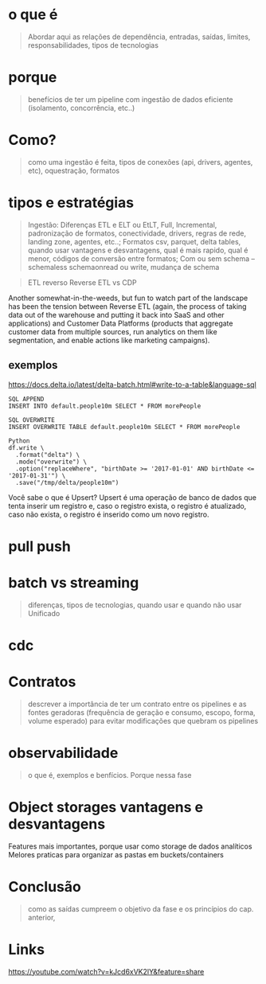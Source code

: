 # o que é
> Abordar aqui as relações de dependência, entradas, saídas, limites, responsabilidades, tipos de tecnologias



# porque
> benefícios de ter um pipeline com ingestão de dados eficiente (isolamento, concorrência, etc..)

# Como?
> como uma ingestão é feita, tipos de conexões (api, drivers, agentes, etc), oquestração, formatos


# tipos e estratégias

> Ingestão: Diferenças ETL e ELT ou EtLT, Full, Incremental, padronização de formatos, conectividade, drivers, regras de rede, landing zone, agentes, etc..; Formatos csv, parquet, delta tables, quando usar vantagens e desvantagens, qual é mais rapido, qual é menor, códigos de conversão entre formatos; Com ou sem schema – schemaless schemaonread ou write, mudança de schema

> ETL reverso
Reverse ETL vs CDP

Another somewhat-in-the-weeds, but fun to watch part of the landscape has been the tension between Reverse ETL (again, the process of taking data out of the warehouse and putting it back into SaaS and other applications) and Customer Data Platforms (products that aggregate customer data from multiple sources, run analytics on them like segmentation, and enable actions like marketing campaigns). 


## exemplos
https://docs.delta.io/latest/delta-batch.html#write-to-a-table&language-sql

```
SQL APPEND
INSERT INTO default.people10m SELECT * FROM morePeople

SQL OVERWRITE
INSERT OVERWRITE TABLE default.people10m SELECT * FROM morePeople

Python
df.write \
  .format("delta") \
  .mode("overwrite") \
  .option("replaceWhere", "birthDate >= '2017-01-01' AND birthDate <= '2017-01-31'") \
  .save("/tmp/delta/people10m")
```

Você sabe o que é Upsert? Upsert é uma operação de banco de dados que tenta inserir um registro e, caso o registro exista, o registro é atualizado, caso não exista, o registro é inserido como um novo registro.

# pull push

# batch vs streaming
> diferenças, tipos de tecnologias, quando usar e quando não usar
Unificado


# cdc

# Contratos
> descrever a importância de ter um contrato entre os pipelines e as fontes geradoras (frequência de geração e consumo, escopo, forma, volume esperado) para evitar modificações que quebram os pipelines


# observabilidade
> o que é, exemplos e benfícios. Porque nessa fase

# Object storages vantagens e desvantagens
Features mais importantes, porque usar como storage de dados analíticos
Melores praticas para organizar as pastas em buckets/containers

# Conclusão
> como as saídas cumpreem o objetivo da fase e os princípios do cap. anterior, 


# Links
https://youtube.com/watch?v=kJcd6xVK2lY&feature=share



